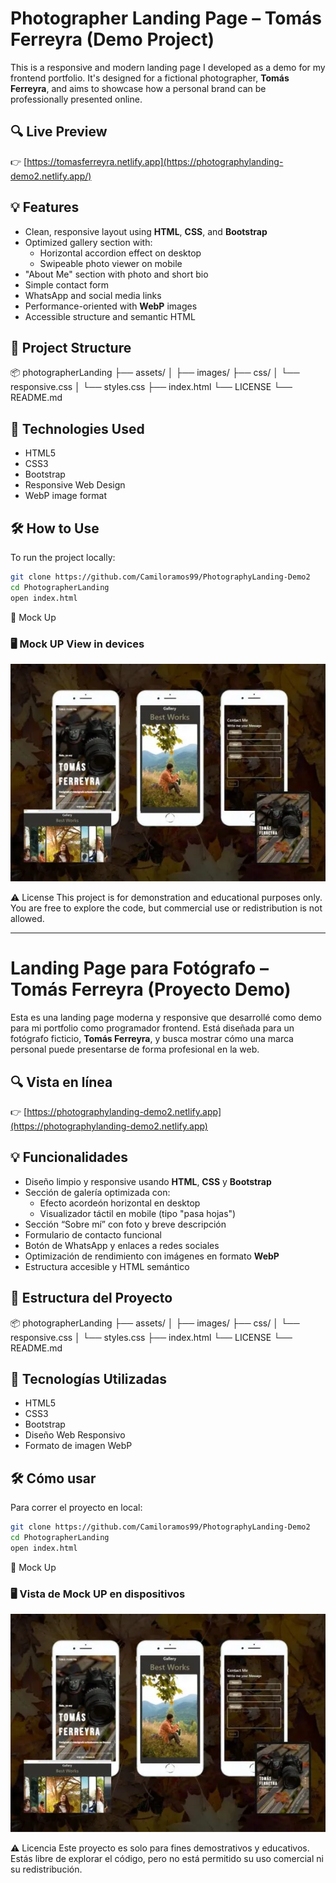 # Photographer Landing Page – Tomás Ferreyra (Demo Project)

This is a responsive and modern landing page I developed as a demo for my frontend portfolio. It's designed for a fictional photographer, **Tomás Ferreyra**, and aims to showcase how a personal brand can be professionally presented online.

## 🔍 Live Preview

👉 [https://tomasferreyra.netlify.app](https://photographylanding-demo2.netlify.app/)

## 💡 Features

- Clean, responsive layout using **HTML**, **CSS**, and **Bootstrap**
- Optimized gallery section with:
  - Horizontal accordion effect on desktop
  - Swipeable photo viewer on mobile
- "About Me" section with photo and short bio
- Simple contact form
- WhatsApp and social media links
- Performance-oriented with **WebP** images
- Accessible structure and semantic HTML

## 📁 Project Structure

📦 photographerLanding
├── assets/
│ ├── images/
├── css/
│ └── responsive.css
│ └── styles.css
├── index.html
└── LICENSE
└── README.md


## 🚀 Technologies Used

- HTML5
- CSS3
- Bootstrap
- Responsive Web Design
- WebP image format

## 🛠️ How to Use

To run the project locally:

```bash
git clone https://github.com/Camiloramos99/PhotographyLanding-Demo2
cd PhotographerLanding
open index.html 
```

📸 Mock Up
### 🖥️ Mock UP View in devices
![Mock Up View](https://raw.githubusercontent.com/Camiloramos99/PhotographyLanding-Demo2/main/assets/images/MockUp.webp)

⚠️ License
This project is for demonstration and educational purposes only.
You are free to explore the code, but commercial use or redistribution is not allowed.

_________________________________________________________________________________________________________________________________________________________________________

# Landing Page para Fotógrafo – Tomás Ferreyra (Proyecto Demo)

Esta es una landing page moderna y responsive que desarrollé como demo para mi portfolio como programador frontend. Está diseñada para un fotógrafo ficticio, **Tomás Ferreyra**, y busca mostrar cómo una marca personal puede presentarse de forma profesional en la web.

## 🔍 Vista en línea

👉 [https://photographylanding-demo2.netlify.app](https://photographylanding-demo2.netlify.app)

## 💡 Funcionalidades

- Diseño limpio y responsive usando **HTML**, **CSS** y **Bootstrap**
- Sección de galería optimizada con:
  - Efecto acordeón horizontal en desktop
  - Visualizador táctil en mobile (tipo "pasa hojas")
- Sección “Sobre mí” con foto y breve descripción
- Formulario de contacto funcional
- Botón de WhatsApp y enlaces a redes sociales
- Optimización de rendimiento con imágenes en formato **WebP**
- Estructura accesible y HTML semántico

## 📁 Estructura del Proyecto

📦 photographerLanding
├── assets/
│ ├── images/
├── css/
│ └── responsive.css
│ └── styles.css
├── index.html
└── LICENSE
└── README.md


## 🚀 Tecnologías Utilizadas

- HTML5  
- CSS3  
- Bootstrap  
- Diseño Web Responsivo  
- Formato de imagen WebP  

## 🛠️ Cómo usar

Para correr el proyecto en local:

```bash
git clone https://github.com/Camiloramos99/PhotographyLanding-Demo2
cd PhotographerLanding
open index.html
```
📸 Mock Up
### 🖥️ Vista de Mock UP en dispositivos
![Mock Up View](https://raw.githubusercontent.com/Camiloramos99/PhotographyLanding-Demo2/main/assets/images/MockUp.webp)

⚠️ Licencia
Este proyecto es solo para fines demostrativos y educativos.
Estás libre de explorar el código, pero no está permitido su uso comercial ni su redistribución.


